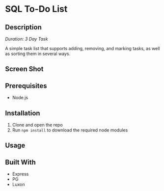 # SQL To-Do List

## Description

*Duration: 3 Day Task*

A simple task list that supports adding, removing, and marking tasks, as well as sorting them in several ways.

## Screen Shot

## Prerequisites

- Node.js

## Installation

1. Clone and open the repo
2. Run `npm install` to download the required node modules

## Usage

## Built With

- Express
- PG
- Luxon